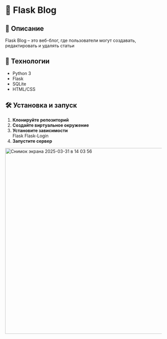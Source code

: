 # 📝 Flask Blog  

## 📌 Описание  
Flask Blog – это веб-блог, где пользователи могут создавать, редактировать и удалять статьи 

## 🚀 Технологии  
- Python 3  
- Flask  
- SQLite
- HTML/CSS

## 🛠 Установка и запуск  

1. **Клонируйте репозиторий**  
2. **Создайте виртуальное окружение**  
3. **Установите зависимости**  
Flask
Flask-Login
4. **Запустите сервер**
   
<img width="598" alt="Снимок экрана 2025-03-31 в 14 03 56" src="https://github.com/user-attachments/assets/63ffa5c2-5e90-4e0f-9afb-4518e22beecc" />

